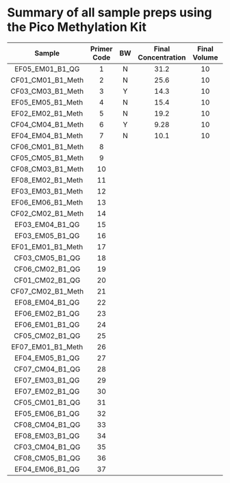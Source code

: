 # Summary of all sample preps using the Pico Methylation Kit



| Sample | Primer Code | BW | Final Concentration | Final Volume | Tapestation Link | Notebook | 
|:------:|:-----------:|:--:|:-------------------:|:------------:|:----------------:|:--------:|
| EF05_EM01_B1_QG	 | 1 | N | 31.2 | 10 | [Sample 1](https://github.com/epigeneticstoocean/2018OAExp_larvae/blob/master/labwork/sequencing%20reports/2020-11-19_L18_R1_2samples.pdf) | [Link](https://github.com/epigeneticstoocean/2018OAExp_larvae/blob/master/notebook/20201117_L18LibraryPrep_S1_2samples.md) |
| CF01_CM01_B1_Meth	| 2 | N | 25.6 | 10 | [Sample 2](https://github.com/epigeneticstoocean/2018OAExp_larvae/blob/master/labwork/sequencing%20reports/2020-11-19_L18_R1_2samples.pdf) | [Link](https://github.com/epigeneticstoocean/2018OAExp_larvae/blob/master/notebook/20201117_L18LibraryPrep_S1_2samples.md) |
| CF03_CM03_B1_Meth	| 3 | Y | 14.3 | 10 | [E1](https://github.com/epigeneticstoocean/2018OAExp_larvae/blob/master/labwork/2020-12-16-01_L18_LibPrep_OffspringSamples.pdf) | [Link](https://github.com/epigeneticstoocean/2018OAExp_larvae/blob/master/notebook/20201215_BSConversion.md) |
| EF05_EM05_B1_Meth	| 4 | N | 15.4 | 10 | [B1](https://github.com/epigeneticstoocean/2018OAExp_larvae/blob/master/labwork/2020-12-16-01_L18_LibPrep_OffspringSamples.pdf) | [Link](https://github.com/epigeneticstoocean/2018OAExp_larvae/blob/master/notebook/20201120_BSConversion.md)
| EF02_EM02_B1_Meth	| 5 | N | 19.2 | 10 | [C1](https://github.com/epigeneticstoocean/2018OAExp_larvae/blob/master/labwork/2020-12-16-01_L18_LibPrep_OffspringSamples.pdf) | [Link](https://github.com/epigeneticstoocean/2018OAExp_larvae/blob/master/notebook/20201120_BSConversion.md)
| CF04_CM04_B1_Meth	| 6 | Y | 9.28 | 10 | [F1](https://github.com/epigeneticstoocean/2018OAExp_larvae/blob/master/labwork/2020-12-16-01_L18_LibPrep_OffspringSamples.pdf) | [Link](https://github.com/epigeneticstoocean/2018OAExp_larvae/blob/master/notebook/20201215_BSConversion.md) |
| EF04_EM04_B1_Meth	| 7 | N | 10.1 | 10 | [D1](https://github.com/epigeneticstoocean/2018OAExp_larvae/blob/master/labwork/2020-12-16-01_L18_LibPrep_OffspringSamples.pdf) | [Link](https://github.com/epigeneticstoocean/2018OAExp_larvae/blob/master/notebook/20201120_BSConversion.md) | 
| CF06_CM01_B1_Meth	| 8 |
| CF05_CM05_B1_Meth	| 9 |
| CF08_CM03_B1_Meth	| 10 |
| EF08_EM02_B1_Meth	| 11
| EF03_EM03_B1_Meth	| 12
| EF06_EM06_B1_Meth	| 13
| CF02_CM02_B1_Meth	| 14
| EF03_EM04_B1_QG	| 15
| EF03_EM05_B1_QG	| 16
| EF01_EM01_B1_Meth	| 17
| CF03_CM05_B1_QG	| 18
| CF06_CM02_B1_QG	| 19
| CF01_CM02_B1_QG	| 20
| CF07_CM02_B1_Meth	| 21
| EF08_EM04_B1_QG	| 22
| EF06_EM02_B1_QG	| 23
| EF06_EM01_B1_QG	| 24
| CF05_CM02_B1_QG	| 25
| EF07_EM01_B1_Meth	| 26
| EF04_EM05_B1_QG	| 27
| CF07_CM04_B1_QG	| 28
| EF07_EM03_B1_QG	| 29
| EF07_EM02_B1_QG	| 30
| CF05_CM01_B1_QG	| 31
| EF05_EM06_B1_QG	| 32
| CF08_CM04_B1_QG	| 33
| EF08_EM03_B1_QG	| 34
| CF03_CM04_B1_QG	| 35
| CF08_CM05_B1_QG	| 36
| EF04_EM06_B1_QG	| 37
